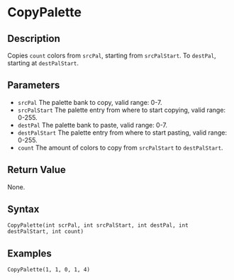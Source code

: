 # CopyPalette

## Description
Copies `count` colors from `srcPal`, starting from `srcPalStart`. To `destPal`, starting at `destPalStart`.

## Parameters
- `srcPal`
The palette bank to copy, valid range: 0-7.
- `srcPalStart`
The palette entry from where to start copying, valid range: 0-255.
- `destPal`
The palette bank to paste, valid range: 0-7.
- `destPalStart`
The palette entry from where to start pasting, valid range: 0-255.
- `count`
The amount of colors to copy from `srcPalStart` to `destPalStart`.

## Return Value
None.

## Syntax
```
CopyPalette(int scrPal, int srcPalStart, int destPal, int destPalStart, int count)
```

## Examples
```
CopyPalette(1, 1, 0, 1, 4)
```